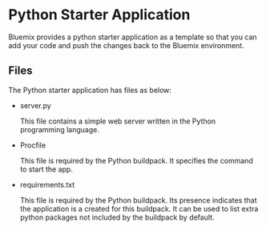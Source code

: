 # Python Starter Application

Bluemix provides a python starter application as a template so that you can add your code and push the changes back to the Bluemix environment.


## Files

The Python starter application has files as below:

*   server.py

	This file contains a simple web server written in the Python programming language.

*   Procfile

	This file is required by the Python buildpack. It specifies the command to start the app.

*   requirements.txt

	This file is required by the Python buildpack. Its presence indicates that the application is a created for this buildpack. It can be used to list extra python packages not included by the buildpack by default.

